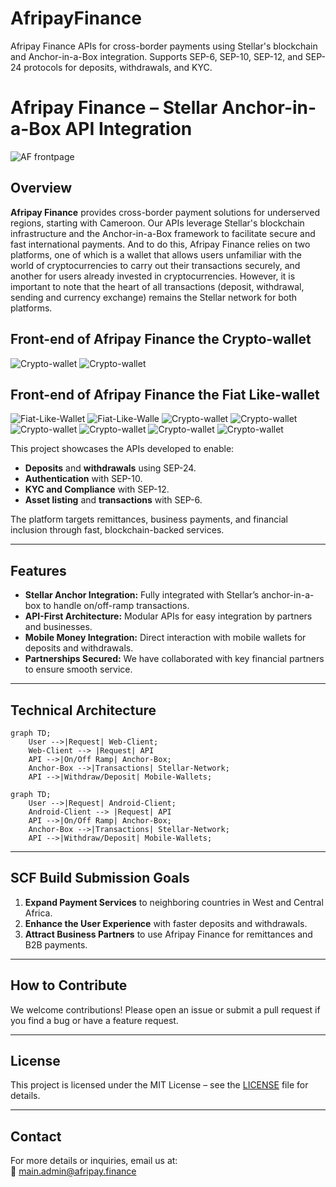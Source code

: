 # AfripayFinance
Afripay Finance APIs for cross-border payments using Stellar's blockchain and Anchor-in-a-Box integration. Supports SEP-6, SEP-10, SEP-12, and SEP-24 protocols for deposits, withdrawals, and KYC.


# Afripay Finance – Stellar Anchor-in-a-Box API Integration

![AF frontpage](./assets/mockups/afcollection/1.png)


## **Overview**  
**Afripay Finance** provides cross-border payment solutions for underserved regions, starting with Cameroon. Our APIs leverage Stellar's blockchain infrastructure and the Anchor-in-a-Box framework to facilitate secure and fast international payments. And to do this, Afripay Finance relies on two platforms, one of which is a wallet that allows users unfamiliar with the world of cryptocurrencies to carry out their transactions securely, and another for users already invested in cryptocurrencies. However, it is important to note that the heart of all transactions (deposit, withdrawal, sending and currency exchange) remains the Stellar network for both platforms.

## **Front-end of Afripay Finance the Crypto-wallet**

![Crypto-wallet](./assets/mockups/bpvcollection/groups/2.png)
![Crypto-wallet](./assets/mockups/bpvcollection/groups/3.png)

## **Front-end of Afripay Finance the Fiat Like-wallet**

![Fiat-Like-Wallet](./assets/mockups/afcollection/new1.png)
![Fiat-Like-Walle](./assets/mockups/afcollection/5.png)
![Crypto-wallet](./assets/mockups/bpvcollection/groups/7.png)
![Crypto-wallet](./assets/mockups/bpvcollection/groups/5.png)
![Crypto-wallet](./assets/mockups/bpvcollection/groups/9.png)
![Crypto-wallet](./assets/mockups/bpvcollection/groups/10.png)
![Crypto-wallet](./assets/mockups/bpvcollection/groups/11.png)
![Crypto-wallet](./assets/mockups/bpvcollection/groups/12.png)

This project showcases the APIs developed to enable:
- **Deposits** and **withdrawals** using SEP-24.
- **Authentication** with SEP-10.
- **KYC and Compliance** with SEP-12.
- **Asset listing** and **transactions** with SEP-6.

The platform targets remittances, business payments, and financial inclusion through fast, blockchain-backed services.

---

## **Features**
- **Stellar Anchor Integration:** Fully integrated with Stellar’s anchor-in-a-box to handle on/off-ramp transactions.
- **API-First Architecture:** Modular APIs for easy integration by partners and businesses.
- **Mobile Money Integration:** Direct interaction with mobile wallets for deposits and withdrawals.
- **Partnerships Secured:** We have collaborated with key financial partners to ensure smooth service.


---

## **Technical Architecture**

```mermaid
graph TD;
    User -->|Request| Web-Client;
    Web-Client --> |Request| API
    API -->|On/Off Ramp| Anchor-Box;
    Anchor-Box -->|Transactions| Stellar-Network;
    API -->|Withdraw/Deposit| Mobile-Wallets;
```
```mermaid
graph TD;
    User -->|Request| Android-Client;
    Android-Client --> |Request| API
    API -->|On/Off Ramp| Anchor-Box;
    Anchor-Box -->|Transactions| Stellar-Network;
    API -->|Withdraw/Deposit| Mobile-Wallets;
```
---

## **SCF Build Submission Goals**  
1. **Expand Payment Services** to neighboring countries in West and Central Africa.  
2. **Enhance the User Experience** with faster deposits and withdrawals.  
3. **Attract Business Partners** to use Afripay Finance for remittances and B2B payments.  

---

## **How to Contribute**
We welcome contributions! Please open an issue or submit a pull request if you find a bug or have a feature request.

---

## **License**
This project is licensed under the MIT License – see the [LICENSE](LICENSE) file for details.

---

## **Contact**
For more details or inquiries, email us at:  
📧 main.admin@afripay.finance

